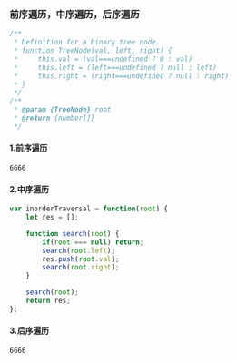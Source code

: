 ### 前序遍历，中序遍历，后序遍历
```javascript
/**
 * Definition for a binary tree node.
 * function TreeNode(val, left, right) {
 *     this.val = (val===undefined ? 0 : val)
 *     this.left = (left===undefined ? null : left)
 *     this.right = (right===undefined ? null : right)
 * }
 */
/**
 * @param {TreeNode} root
 * @return {number[]}
 */
```
#### 1.前序遍历
```javascrtip
6666
```
#### 2.中序遍历
```javascript
var inorderTraversal = function(root) {
    let res = [];

    function search(root) {
        if(root === null) return;
        search(root.left);
        res.push(root.val);
        search(root.right);
    }

    search(root);
    return res;
};
```
#### 3.后序遍历
```javascrtip
6666
```
